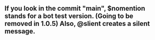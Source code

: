 If you look in the commit "main", $nomention stands for a bot test version. (Going to be removed in 1.0.5) Also, @slient creates a silent message.
-

